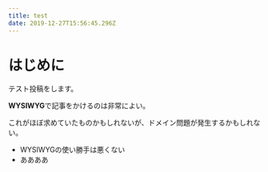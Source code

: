 ```yaml
---
title: test
date: 2019-12-27T15:56:45.296Z
---
```

# はじめに

テスト投稿をします。

**WYSIWYG**で記事をかけるのは非常によい。



これがほぼ求めていたものかもしれないが、ドメイン問題が発生するかもしれない。



* WYSIWYGの使い勝手は悪くない
* ああああ

